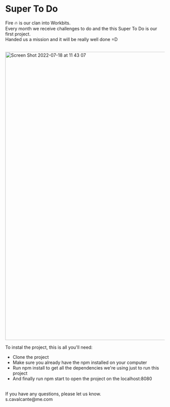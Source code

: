 # Super To Do

Fire 🔥 is our clan into Workbits. </br>
Every month we receive challenges to do and the this Super To Do is our first project.</br>
Handed us a mission and it will be really well done =D</br>
</br>

<img width="910" alt="Screen Shot 2022-07-18 at 11 43 07" src="https://user-images.githubusercontent.com/56567293/179549658-42fbaba8-5e8e-4442-ad7f-7e06122ccf10.png">


To instal the project, this is all you'll need:
- Clone the project 
- Make sure you already have the npm installed on your computer
- Run npm install to get all the dependencies we're using just to run this project
- And finally run npm start to open the project on the localhost:8080

<br>
  If you have any questions, please let us know. <br>
  s.cavalcante@me.com
